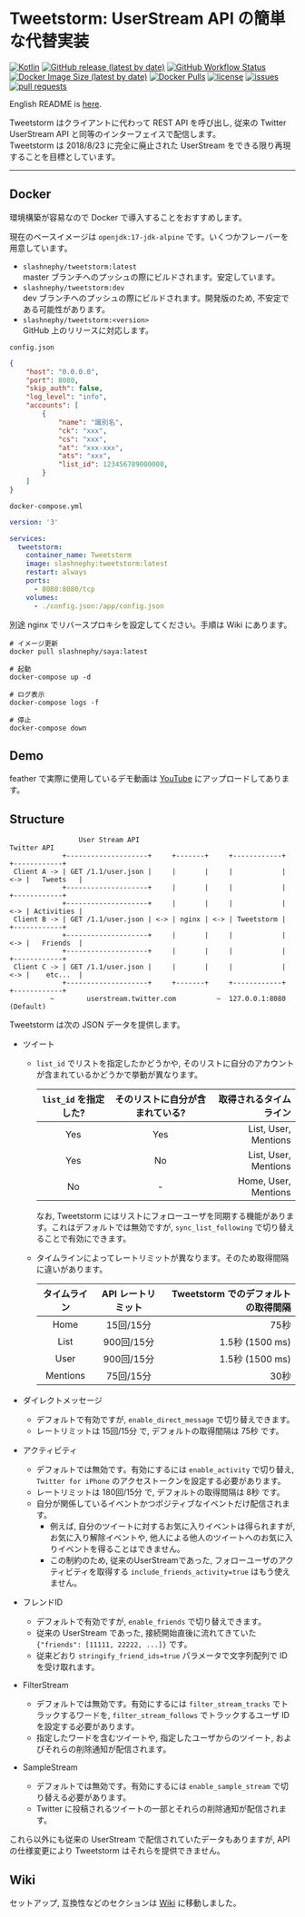 # Tweetstorm: UserStream API の簡単な代替実装

[![Kotlin](https://img.shields.io/badge/Kotlin-1.4.30-blue)](https://kotlinlang.org)
[![GitHub release (latest by date)](https://img.shields.io/github/v/release/SlashNephy/tweetstorm)](https://github.com/SlashNephy/tweetstorm/releases)
[![GitHub Workflow Status](https://img.shields.io/github/workflow/status/SlashNephy/tweetstorm/Docker)](https://hub.docker.com/r/slashnephy/tweetstorm)
[![Docker Image Size (latest by date)](https://img.shields.io/docker/image-size/slashnephy/tweetstorm)](https://hub.docker.com/r/slashnephy/tweetstorm)
[![Docker Pulls](https://img.shields.io/docker/pulls/slashnephy/tweetstorm)](https://hub.docker.com/r/slashnephy/tweetstorm)
[![license](https://img.shields.io/github/license/SlashNephy/tweetstorm)](https://github.com/SlashNephy/tweetstorm/blob/master/LICENSE)
[![issues](https://img.shields.io/github/issues/SlashNephy/tweetstorm)](https://github.com/SlashNephy/tweetstorm/issues)
[![pull requests](https://img.shields.io/github/issues-pr/SlashNephy/tweetstorm)](https://github.com/SlashNephy/tweetstorm/pulls)

English README is [here](https://github.com/SlashNephy/Tweetstorm/blob/master/README_EN.md).  

Tweetstorm はクライアントに代わって REST API を呼び出し, 従来の Twitter UserStream API と同等のインターフェイスで配信します。  
Tweetstorm は 2018/8/23 に完全に廃止された UserStream をできる限り再現することを目標としています。

---

## Docker

環境構築が容易なので Docker で導入することをおすすめします。

現在のベースイメージは `openjdk:17-jdk-alpine` です。いくつかフレーバーを用意しています。

- `slashnephy/tweetstorm:latest`  
  master ブランチへのプッシュの際にビルドされます。安定しています。
- `slashnephy/tweetstorm:dev`  
  dev ブランチへのプッシュの際にビルドされます。開発版のため, 不安定である可能性があります。
- `slashnephy/tweetstorm:<version>`  
  GitHub 上のリリースに対応します。

`config.json`

```json
{
    "host": "0.0.0.0",
    "port": 8080,
    "skip_auth": false,
    "log_level": "info",
    "accounts": [
        {
            "name": "識別名",
            "ck": "xxx",
            "cs": "xxx",
            "at": "xxx-xxx",
            "ats": "xxx",
            "list_id": 123456789000000,
        }
    ]
}
```

`docker-compose.yml`

```yaml
version: '3'

services:
  tweetstorm:
    container_name: Tweetstorm
    image: slashnephy:tweetstorm:latest
    restart: always
    ports:
      - 8080:8080/tcp
    volumes:
      - ./config.json:/app/config.json
```

別途 nginx でリバースプロキシを設定してください。手順は Wiki にあります。

```console
# イメージ更新
docker pull slashnephy/saya:latest

# 起動
docker-compose up -d

# ログ表示
docker-compose logs -f

# 停止
docker-compose down
```

## Demo

feather で実際に使用しているデモ動画は [YouTube](https://www.youtube.com/watch?v=N_Gf2JK3EeM) にアップロードしてあります。

## Structure

```
                 User Stream API                                          Twitter API
             +--------------------+     +-------+     +------------+     +------------+
 Client A -> | GET /1.1/user.json |     |       |     |            | <-> |   Tweets   |
             +--------------------+     |       |     |            |     +------------+
             +--------------------+     |       |     |            | <-> | Activities |
 Client B -> | GET /1.1/user.json | <-> | nginx | <-> | Tweetstorm |     +------------+
             +--------------------+     |       |     |            | <-> |   Friends  |
             +--------------------+     |       |     |            |     +------------+
 Client C -> | GET /1.1/user.json |     |       |     |            | <-> |    etc...  |
             +--------------------+     +-------+     +------------+     +------------+
          ~        userstream.twitter.com          ~  127.0.0.1:8080 (Default)
```
 
Tweetstorm は次の JSON データを提供します。  
- ツイート  
  - `list_id` でリストを指定したかどうかや, そのリストに自分のアカウントが含まれているかどうかで挙動が異なります。  
  
    |`list_id` を指定した?|そのリストに自分が含まれている?|取得されるタイムライン|
    |:--:|:--:|--:|
    |Yes|Yes|List, User, Mentions|
    |Yes|No|List, User, Mentions|
    |No|-|Home, User, Mentions|
    
    なお, Tweetstorm にはリストにフォローユーザを同期する機能があります。これはデフォルトでは無効ですが, `sync_list_following` で切り替えることで有効にできます。
    
  - タイムラインによってレートリミットが異なります。そのため取得間隔に違いがあります。  
  
    |タイムライン|API レートリミット|Tweetstorm でのデフォルトの取得間隔|
    |:--:|:--:|--:|
    |Home|15回/15分|75秒|
    |List|900回/15分|1.5秒 (1500 ms)|
    |User|900回/15分|1.5秒 (1500 ms)|
    |Mentions|75回/15分|30秒| 

- ダイレクトメッセージ  
  - デフォルトで有効ですが, `enable_direct_message` で切り替えできます。
  - レートリミットは 15回/15分 で, デフォルトの取得間隔は 75秒 です。
- アクティビティ  
  - デフォルトでは無効です。有効にするには `enable_activity` で切り替え, `Twitter for iPhone` のアクセストークンを設定する必要があります。
  - レートリミットは 180回/15分 で, デフォルトの取得間隔は 8秒 です。
  - 自分が関係しているイベントかつポジティブなイベントだけ配信されます。
    - 例えば, 自分のツイートに対するお気に入りイベントは得られますが, お気に入り解除イベントや, 他人による他人のツイートへのお気に入りイベントを得ることはできません。
    - この制約のため, 従来のUserStreamであった, フォローユーザのアクティビティを取得する `include_friends_activity=true` はもう使えません。
- フレンドID  
  - デフォルトで有効ですが, `enable_friends` で切り替えできます。  
  - 従来の UserStream であった, 接続開始直後に流れてきていた `{"friends": [11111, 22222, ...]}` です。  
  - 従来どおり `stringify_friend_ids=true` パラメータで文字列配列で ID を受け取れます。  
- FilterStream  
  - デフォルトでは無効です。有効にするには `filter_stream_tracks` でトラックするワードを, `filter_stream_follows` でトラックするユーザ ID を設定する必要があります。  
  - 指定したワードを含むツイートや, 指定したユーザからのツイート, およびそれらの削除通知が配信されます。  
- SampleStream
  - デフォルトでは無効です。有効にするには `enable_sample_stream` で切り替える必要があります。
  - Twitter に投稿されるツイートの一部とそれらの削除通知が配信されます。

これら以外にも従来の UserStream で配信されていたデータもありますが, API の仕様変更により Tweetstorm はそれらを提供できません。

## Wiki
セットアップ, 互換性などのセクションは [Wiki](https://github.com/SlashNephy/Tweetstorm/wiki) に移動しました。  
